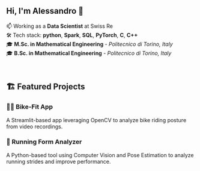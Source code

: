 ## Hi, I'm Alessandro 👋

📫 Working as a **Data Scientist** at Swiss Re<br/>
🛠️ Tech stack: **python**, **Spark**, **SQL**, **PyTorch**, **C**, **C++**<br/>
🎓 **M.Sc. in Mathematical Engineering** - *Politecnico di Torino, Italy*<br/>
🎓 **B.Sc. in Mathematical Engineering** - *Politecnico di Torino, Italy*<br/>

<br/>

## 🏗️ Featured Projects  
### 🚴‍♂️ Bike-Fit App
A Streamlit-based app leveraging OpenCV to analyze bike riding posture from video recordings.

### 🏃 Running Form Analyzer
A Python-based tool using Computer Vision and Pose Estimation to analyze running strides and improve performance.



<!--
**alessandrobarilli/alessandrobarilli** is a ✨ _special_ ✨ repository because its `README.md` (this file) appears on your GitHub profile.

Here are some ideas to get you started:

- 🔭 I’m currently working on ...
- 🌱 I’m currently learning ...
- 👯 I’m looking to collaborate on ...
- 🤔 I’m looking for help with ...
- 💬 Ask me about ...
- 📫 How to reach me: ...
- 😄 Pronouns: ...
- ⚡ Fun fact: ...
-->

